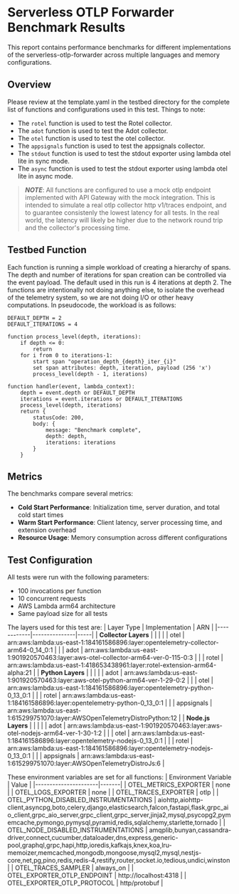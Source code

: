 # Serverless OTLP Forwarder Benchmark Results

This report contains performance benchmarks for different implementations of the serverless-otlp-forwarder across multiple languages and memory configurations.

## Overview

Please review at the template.yaml in the testbed directory for the complete list of functions and configurations used in this test.
Things to note:

- The `rotel` function is used to test the Rotel collector.
- The `adot` function is used to test the Adot collector.
- The `otel` function is used to test the otel collector.
- The `appsignals` function is used to test the appsignals collector.
- The `stdout` function is used to test the stdout exporter using lambda otel lite in sync mode.
- The `async` function is used to test the stdout exporter using lambda otel lite in async mode.

> ***NOTE***: All functions are configured to use a mock otlp endpoint implemented with API Gateway with the mock integration. This is intended to simulate a real otlp collector http v1/traces endpoint, and to guarantee consistenly the lowest latency for all tests. In the real world, the latency will likely be higher due to the network round trip and the collector's processing time.


## Testbed Function

Each function is running a simple workload of creating a hierarchy of spans. The depth and number of iterations for span creation can be controlled via the event payload. The default used in this run is 4 iterations at depth 2. The functions are intentionally not doing anything else, to isolate the overhead of the telemetry system, so we are not doing I/O or other heavy computations.
In pseudocode, the workload is as follows:

```
DEFAULT_DEPTH = 2
DEFAULT_ITERATIONS = 4

function process_level(depth, iterations):
    if depth <= 0:
        return
    for i from 0 to iterations-1:
        start span "operation_depth_{depth}_iter_{i}"
        set span attributes: depth, iteration, payload (256 'x')
        process_level(depth - 1, iterations)

function handler(event, lambda_context):
    depth = event.depth or DEFAULT_DEPTH
    iterations = event.iterations or DEFAULT_ITERATIONS
    process_level(depth, iterations)
    return {
        statusCode: 200,
        body: {
            message: "Benchmark complete",
            depth: depth,
            iterations: iterations
        }
    }
```

## Metrics
The benchmarks compare several metrics:

- **Cold Start Performance**: Initialization time, server duration, and total cold start times
- **Warm Start Performance**: Client latency, server processing time, and extension overhead
- **Resource Usage**: Memory consumption across different configurations


## Test Configuration

All tests were run with the following parameters:
- 100 invocations per function
- 10 concurrent requests
- AWS Lambda arm64 architecture
- Same payload size for all tests

The layers used for this test are:
| Layer Type | Implementation | ARN |
|------------|---------------|-----|
| **Collector Layers** | | |
| | otel | arn:aws:lambda:us-east-1:184161586896:layer:opentelemetry-collector-arm64-0_14_0:1 |
| | adot | arn:aws:lambda:us-east-1:901920570463:layer:aws-otel-collector-arm64-ver-0-115-0:3 |
| | rotel | arn:aws:lambda:us-east-1:418653438961:layer:rotel-extension-arm64-alpha:21 |
| **Python Layers** | | |
| | adot | arn:aws:lambda:us-east-1:901920570463:layer:aws-otel-python-arm64-ver-1-29-0:2 |
| | otel | arn:aws:lambda:us-east-1:184161586896:layer:opentelemetry-python-0_13_0:1 |
| | rotel | arn:aws:lambda:us-east-1:184161586896:layer:opentelemetry-python-0_13_0:1 |
| | appsignals | arn:aws:lambda:us-east-1:615299751070:layer:AWSOpenTelemetryDistroPython:12 |
| **Node.js Layers** | | |
| | adot | arn:aws:lambda:us-east-1:901920570463:layer:aws-otel-nodejs-arm64-ver-1-30-1:2 |
| | otel | arn:aws:lambda:us-east-1:184161586896:layer:opentelemetry-nodejs-0_13_0:1 |
| | rotel | arn:aws:lambda:us-east-1:184161586896:layer:opentelemetry-nodejs-0_13_0:1 |
| | appsignals | arn:aws:lambda:us-east-1:615299751070:layer:AWSOpenTelemetryDistroJs:6 |

These environment variables are set for all functions:
| Environment Variable | Value |
|----------------------|-------|
| OTEL_METRICS_EXPORTER | none |
| OTEL_LOGS_EXPORTER | none |
| OTEL_TRACES_EXPORTER | otlp |
| OTEL_PYTHON_DISABLED_INSTRUMENTATIONS | aiohttp,aiohttp-client,asyncpg,boto,celery,django,elasticsearch,falcon,fastapi,flask,grpc_aio_client,grpc_aio_server,grpc_client,grpc_server,jinja2,mysql,psycopg2,pymemcache,pymongo,pymysql,pyramid,redis,sqlalchemy,starlette,tornado |
| OTEL_NODE_DISABLED_INSTRUMENTATIONS | amqplib,bunyan,cassandra-driver,connect,cucumber,dataloader,dns,express,generic-pool,graphql,grpc,hapi,http,ioredis,kafkajs,knex,koa,lru-memoizer,memcached,mongodb,mongoose,mysql2,mysql,nestjs-core,net,pg,pino,redis,redis-4,restify,router,socket.io,tedious,undici,winston |
| OTEL_TRACES_SAMPLER | always_on |
| OTEL_EXPORTER_OTLP_ENDPOINT | http://localhost:4318 |
| OTEL_EXPORTER_OTLP_PROTOCOL | http/protobuf |
